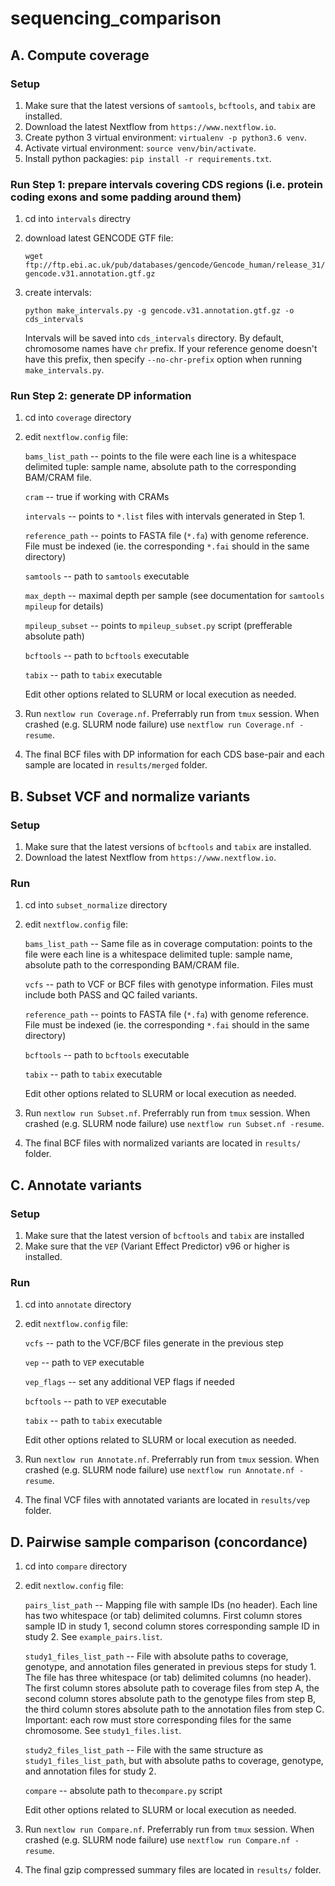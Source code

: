 # sequencing_comparison

## A. Compute coverage

### Setup

1. Make sure that the latest versions of `samtools`, `bcftools`, and `tabix` are installed.
2. Download the latest Nextflow from `https://www.nextflow.io`.
3. Create python 3 virtual environment: `virtualenv -p python3.6 venv`.
4. Activate virtual environment: `source venv/bin/activate`.
5. Install python packagies: `pip install -r requirements.txt`.


### Run Step 1: prepare intervals covering CDS regions (i.e. protein coding exons and some padding around them)

1. cd into `intervals` directry
2. download latest GENCODE GTF file:
  
   `wget ftp://ftp.ebi.ac.uk/pub/databases/gencode/Gencode_human/release_31/gencode.v31.annotation.gtf.gz`

3. create intervals:
  
   `python make_intervals.py -g gencode.v31.annotation.gtf.gz -o cds_intervals`
  
   Intervals will be saved into `cds_intervals` directory. By default, chromosome names have `chr` prefix. If your reference genome doesn't have this prefix, then specify `--no-chr-prefix` option when running `make_intervals.py`.
   
### Run Step 2: generate DP information

1. cd into `coverage` directory
2. edit `nextflow.config` file:
   
   `bams_list_path` -- points to the file were each line is a whitespace delimited tuple: sample name, absolute path to  the corresponding BAM/CRAM file.
   
   `cram` -- true if working with CRAMs
   
   `intervals` -- points to `*.list` files with intervals generated in Step 1.
   
   `reference_path` -- points to FASTA file (`*.fa`) with genome reference. File must be indexed (ie. the corresponding `*.fai` should in the same directory)
   
   `samtools` -- path to `samtools` executable
   
   `max_depth` -- maximal depth per sample (see documentation for `samtools mpileup` for details)
   
   `mpileup_subset` -- points to `mpileup_subset.py` script (prefferable absolute path)
   
   `bcftools` -- path to `bcftools` executable
   
   `tabix` -- path to `tabix` executable
   
   Edit other options related to SLURM or local execution as needed.
   
3. Run `nextlow run Coverage.nf`. Preferrably run from `tmux` session. When crashed (e.g. SLURM node failure) use `nextflow run Coverage.nf -resume`.

4. The final BCF files with DP information for each CDS base-pair and each sample are located in `results/merged` folder.

## B. Subset VCF and normalize variants

### Setup

1. Make sure that the latest versions of `bcftools` and `tabix` are installed.
2. Download the latest Nextflow from `https://www.nextflow.io`.

### Run

1. cd into `subset_normalize` directory
2. edit `nextflow.config` file:
   
   `bams_list_path` -- Same file as in coverage computation: points to the file were each line is a whitespace delimited tuple: sample name, absolute path to  the corresponding BAM/CRAM file.
   
   `vcfs` -- path to VCF or BCF files with genotype information. Files must include both PASS and QC failed variants.
   
   `reference_path` -- points to FASTA file (`*.fa`) with genome reference. File must be indexed (ie. the corresponding `*.fai` should in the same directory)
   
   `bcftools` -- path to `bcftools` executable
   
   `tabix` -- path to `tabix` executable
   
   Edit other options related to SLURM or local execution as needed.
   
3. Run `nextlow run Subset.nf`. Preferrably run from `tmux` session. When crashed (e.g. SLURM node failure) use `nextflow run Subset.nf -resume`.

4. The final BCF files with normalized variants are located in `results/` folder.

## C. Annotate variants

### Setup

1. Make sure that the latest version of `bcftools` and `tabix` are installed
2. Make sure that the `VEP` (Variant Effect Predictor) v96 or higher is installed.

### Run

1. cd into `annotate` directory
2. edit `nextflow.config` file:

   `vcfs` -- path to the VCF/BCF files generate in the previous step
   
   `vep` -- path to `VEP` executable
   
   `vep_flags` -- set any additional VEP flags if needed
   
   `bcftools` -- path to `VEP` executable
   
   `tabix` -- path to `tabix` executable

   Edit other options related to SLURM or local execution as needed.
   
3. Run `nextlow run Annotate.nf`. Preferrably run from `tmux` session. When crashed (e.g. SLURM node failure) use `nextflow run Annotate.nf -resume`.

4. The final VCF files with annotated variants are located in `results/vep` folder.

## D. Pairwise sample comparison (concordance)

1. cd into `compare` directory
2. edit `nextlow.config` file:

   `pairs_list_path` -- Mapping file with sample IDs (no header). Each line has two whitespace (or tab) delimited columns. First column stores sample ID in study 1, second column stores corresponding sample ID in study 2. See `example_pairs.list`.
   
   `study1_files_list_path` -- File with absolute paths to coverage, genotype, and annotation files generated in previous steps for study 1. The file has three whitespace (or tab) delimited columns (no header). The first column stores absolute path to coverage files from step A, the second column stores absolute path to the genotype files from step B, the third column stores absolute path to the annotation files from step C. Important: each row must store corresponding files for the same chromosome. See `study1_files.list`.
   
   `study2_files_list_path` -- File with the same structure as `study1_files_list_path`, but with absolute paths to coverage, genotype, and annotation files for study 2.
   
   `compare` -- absolute path to the`compare.py` script
   
   Edit other options related to SLURM or local execution as needed.
   
3. Run `nextlow run Compare.nf`. Preferrably run from `tmux` session. When crashed (e.g. SLURM node failure) use `nextflow run Compare.nf -resume`.

4. The final gzip compressed summary files are located in `results/` folder.
